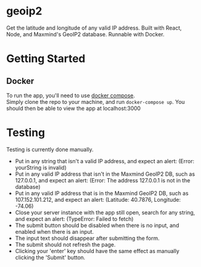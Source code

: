 # geoip2
Get the latitude and longitude of any valid IP address. Built with React, Node, and Maxmind's GeoIP2 database. Runnable with Docker.

# Getting Started
## Docker
To run the app, you'll need to use [docker compose](https://docs.docker.com/compose/).   
Simply clone the repo to your machine, and run `docker-compose up`. You should then be able to view the app at localhost:3000

# Testing
Testing is currently done manually.
* Put in any string that isn't a valid IP address, and expect an alert: (Error: yourString is invalid)
* Put in any valid IP address that isn't in the Maxmind GeoIP2 DB, such as 127.0.0.1, and expect an alert: (Error: The address 127.0.0.1 is not in the database)
* Put in any valid IP address that is in the Maxmind GeoIP2 DB, such as 107.152.101.212, and expect an alert: (Latitude: 40.7876, Longitude: -74.06)
* Close your server instance with the app still open, search for any string, and expect an alert: (TypeError: Failed to fetch)
* The submit button should be disabled when there is no input, and enabled when there is an input.
* The input text should disappear after submitting the form.
* The submit should not refresh the page.
* Clicking your 'enter' key should have the same effect as manually clicking the 'Submit' button.
